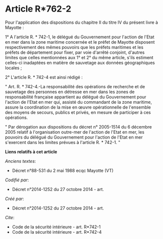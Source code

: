 # Article R*762-2

Pour l'application des dispositions du chapitre II du titre IV du présent livre à Mayotte : 

1° A l'article R. * 742-1, le délégué du Gouvernement pour l'action de l'Etat en mer dans la zone maritime concernée et le
préfet de Mayotte disposent respectivement des mêmes pouvoirs que les préfets maritimes et les préfets de département pour
fixer, par voie d'arrêté conjoint, d'autres limites que celles mentionnées aux 1° et 2° du même article, s'ils estiment
celles-ci inadaptées en matière de sauvetage aux données géographiques locales ; 

2° L'article R. * 742-4 est ainsi rédigé : 

" Art. R. * 742-4.-La responsabilité des opérations de recherche et de sauvetage des personnes en détresse en mer dans les
zones de responsabilité française appartient au délégué du Gouvernement pour l'action de l'Etat en mer qui, assisté du
commandant de la zone maritime, assure la coordination de la mise en œuvre opérationnelle de l'ensemble des moyens de
secours, publics et privés, en mesure de participer à ces opérations. 

" Par dérogation aux dispositions du décret n° 2005-1514 du 6 décembre 2005 relatif à l'organisation outre-mer de l'action de
l'Etat en mer, les pouvoirs du délégué du Gouvernement pour l'action de l'Etat en mer s'exercent dans les limites prévues à
l'article R. * 742-1. "

**Liens relatifs à cet article**

_Anciens textes_:

  - Décret n°88-531 du 2 mai 1988 ecqc Mayotte (VT)

_Codifié par_:

  - Décret n°2014-1252 du 27 octobre 2014 - art.

_Créé par_:

  - Décret n°2014-1252 du 27 octobre 2014 - art.

_Cite_:

  - Code de la sécurité intérieure - art. R*742-1
  - Code de la sécurité intérieure - art. R*742-4
